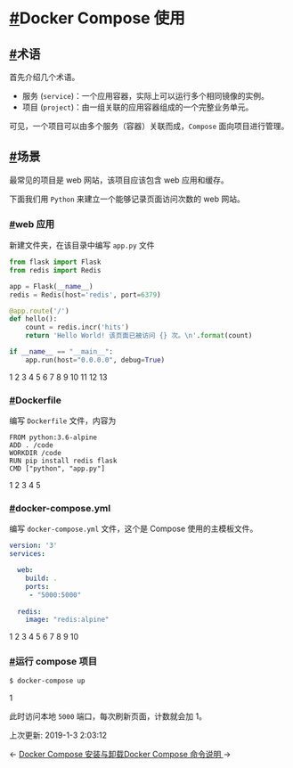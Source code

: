 # [#](https://funtl.com/zh/docs-docker/Docker-Compose-使用.html#docker-compose-使用)Docker Compose 使用

## [#](https://funtl.com/zh/docs-docker/Docker-Compose-使用.html#术语)术语

首先介绍几个术语。

- 服务 (`service`)：一个应用容器，实际上可以运行多个相同镜像的实例。
- 项目 (`project`)：由一组关联的应用容器组成的一个完整业务单元。

可见，一个项目可以由多个服务（容器）关联而成，`Compose` 面向项目进行管理。

## [#](https://funtl.com/zh/docs-docker/Docker-Compose-使用.html#场景)场景

最常见的项目是 web 网站，该项目应该包含 web 应用和缓存。

下面我们用 `Python` 来建立一个能够记录页面访问次数的 web 网站。

### [#](https://funtl.com/zh/docs-docker/Docker-Compose-使用.html#web-应用)web 应用

新建文件夹，在该目录中编写 `app.py` 文件

```python
from flask import Flask
from redis import Redis

app = Flask(__name__)
redis = Redis(host='redis', port=6379)

@app.route('/')
def hello():
    count = redis.incr('hits')
    return 'Hello World! 该页面已被访问 {} 次。\n'.format(count)

if __name__ == "__main__":
    app.run(host="0.0.0.0", debug=True)
```

1
2
3
4
5
6
7
8
9
10
11
12
13

### [#](https://funtl.com/zh/docs-docker/Docker-Compose-使用.html#dockerfile)Dockerfile

编写 `Dockerfile` 文件，内容为

```docker
FROM python:3.6-alpine
ADD . /code
WORKDIR /code
RUN pip install redis flask
CMD ["python", "app.py"]
```

1
2
3
4
5

### [#](https://funtl.com/zh/docs-docker/Docker-Compose-使用.html#docker-compose-yml)docker-compose.yml

编写 `docker-compose.yml` 文件，这个是 Compose 使用的主模板文件。

```yaml
version: '3'
services:

  web:
    build: .
    ports:
     - "5000:5000"
     
  redis:
    image: "redis:alpine"
```

1
2
3
4
5
6
7
8
9
10

### [#](https://funtl.com/zh/docs-docker/Docker-Compose-使用.html#运行-compose-项目)运行 compose 项目

```bash
$ docker-compose up
```

1

此时访问本地 `5000` 端口，每次刷新页面，计数就会加 1。

上次更新: 2019-1-3 2:03:12

← [Docker Compose 安装与卸载](https://funtl.com/zh/docs-docker/Docker-Compose-安装与卸载.html)[Docker Compose 命令说明 ](https://funtl.com/zh/docs-docker/Docker-Compose-命令说明.html)→